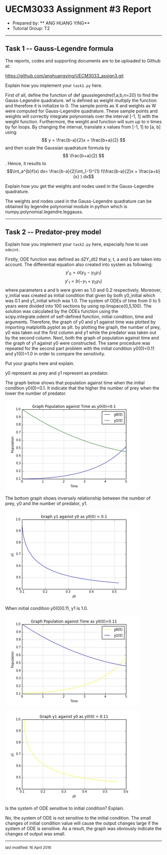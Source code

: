 UECM3033 Assignment #3 Report
========================================================

- Prepared by: ** ANG HUANG YING**
- Tutorial Group: T2

--------------------------------------------------------

## Task 1 --  Gauss-Legendre formula

The reports, codes and supporting documents are to be uploaded to Github at: 

https://github.com/anghuangying/UECM3033_assign3.git


Explain how you implement your `task1.py` here.

First of all, define the function of def gausslegendre(f,a,b,n=20) to find the Gauss-Legendre quadrature.  wf is defined as weight multiply the function and therefore it is initialize to 0. The sample points as X and weights as W were computed for Gauss-Legendre quadrature. These sample points and weights will correctly integrate polynomials over the interval [-1, 1] with the weight function. Furthermore, the weight and function will sum up to n times by for loops. By changing the interval, translate x values from [-1, 1] to [a, b] using $$ y = \frac{b-a}{2}x + \frac{b+a}{2} $$ and then scale the Gaussian quadrature formula by $$ \frac{b+a}{2} $$. Hence, it results to $$\int_a^{b}f(x) dx= \frac{b-a}{2}\int_{-1}^{1} f(\frac{b-a}{2}x + \frac{a+b}{x} ) dx$$


Explain how you get the weights and nodes used in the Gauss-Legendre quadrature.

The weights and nodes used in the Gauss-Legendre quadrature can be obtained by legendre polynomial module in python which is numpy.polynomial.legendre.leggauss.


---------------------------------------------------------

## Task 2 -- Predator-prey model

Explain how you implement your `task2.py` here, especially how to use `odeint`.

Firstly, ODE function was defined as d2Y_dt2 that y, t, a and b are taken into account. The differential equation also created into system as following: 
$$ y'_0 = a(y_0 - y_0 y_1)$$ $$ y'_1 = b(-y_1 + y_0 y_1)$$
where parameters a and b were given as 1.0 and 0.2 respectively. Moreover, y_initial was created as initial condition that given by both y0_initial which was 0.1 and y1_initial which was 1.0. The system of ODEs of time from 0 to 5 years were divided into 100 sections by using np.linspace(0,5,100). The solution was calculated by the ODEs function using the scipy.integrate.odeint of self-defined function, initial condition, time and arguments. Therefore, the graph of y0 and y1 against time was plotted by importing matplotlib.pyplot as plt. by plotting the graph, the number of prey, y0  was taken out the first column and y1 while the predator was taken out by the second column. Next, both the graph of population against time and the graph of y1 against y0 were constructed. The same procedure was repeated for the second part problem with the initial condition y0(0)=0.11 and y1(0)=1.0 in order to compare the sensitivity.


Put your graphs here and explain.

y0 represent as prey and y1 represent as predator.

The graph below shows that population against time when the initial condition y0(0)=0.1. It indicate that the higher the number of prey when the lower the number of predator. 

![Graph_Population_against_Time_1.jpg](Graph_Population_against_Time_1.jpg)

The bottom graph shows inversely relationship between the number of prey, y0 and the number of predator, y1.

![Graph_y1_against_y0_1.jpg](Graph_y1_against_y0_1.jpg)

When initial condition y0(0)0.11, y1 is 1.0.


![Graph_Population_against_Time_2.jpg](Graph_Population_against_Time_2.jpg)


![Graph_y1_against_y0_2.jpg](Graph_y1_against_y0_2.jpg)


Is the system of ODE sensitive to initial condition? Explain.

No, the system of ODE is not sensitive to the initial condition.  The small changes of initial condition value will cause the output changes large if the system of ODE is sensitive. As a result, the graph was obviously indicate the changes of output was small.

-----------------------------------

<sup>last modified: 16 April 2016 </sup>
